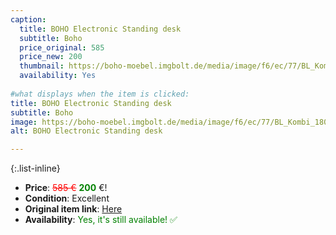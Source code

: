 ```yaml
---
caption:
  title: BOHO Electronic Standing desk
  subtitle: Boho
  price_original: 585
  price_new: 200
  thumbnail: https://boho-moebel.imgbolt.de/media/image/f6/ec/77/BL_Kombi_180_Wildeiche-Melamin_schwarz_01_3000x3000.jpg
  availability: Yes
  
#what displays when the item is clicked:
title: BOHO Electronic Standing desk
subtitle: Boho
image: https://boho-moebel.imgbolt.de/media/image/f6/ec/77/BL_Kombi_180_Wildeiche-Melamin_schwarz_01_3000x3000.jpg
alt: BOHO Electronic Standing desk

---
```

{:.list-inline} 
- **Price**: <span style="color:red"><del>585 €</del></span> <span style="color:green">**200**</span> €!
- **Condition**: Excellent
- **Original item link**: [Here](https://www.boho-moebel.de/produkte/schreibtische/basic-line-mit-tischplatte-melaminharz-beschichtet?number=)
- **Availability**: <span style='color:green'>Yes, it's still available! ✅</span>
